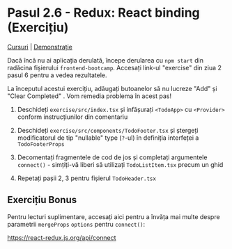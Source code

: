 # Pasul 2.6 - Redux: React binding (Exercițiu)

[Cursuri](../../) | [Demonstrație](../demo/)

Dacă încă nu ai aplicația derulată, începe derularea cu `npm start` din radăcina fișierului `frontend-bootcamp`. Accesați link-ul "exercise" din ziua 2 pasul 6 pentru a vedea rezultatele.

La începutul acestui exercițiu, adăugați butoanelor să nu lucreze "Add" și "Clear Completed" . Vom remedia problema în acest pas!

1. Deschideți `exercise/src/index.tsx` și infășurați `<TodoApp>` cu `<Provider>` conform instrucțiunilor din comentariu

2. Deschideți `exercise/src/components/TodoFooter.tsx` și ștergeți modificatorul de tip "nullable" type  (`?`-ul) în definiția interfeței a `TodoFooterProps`

3. Decomentați fragmentele de cod de jos și completați argumentele `connect()` - simțiți-vă liberi să utilizați `TodoListItem.tsx` precum un ghid

4. Repetați pașii 2, 3 pentru fișierul `TodoHeader.tsx` 

## Exercițiu Bonus

Pentru lecturi suplimentare, accesați aici pentru a învăța mai multe despre parametrii `mergeProps` `options` pentru `connect()`:

https://react-redux.js.org/api/connect
